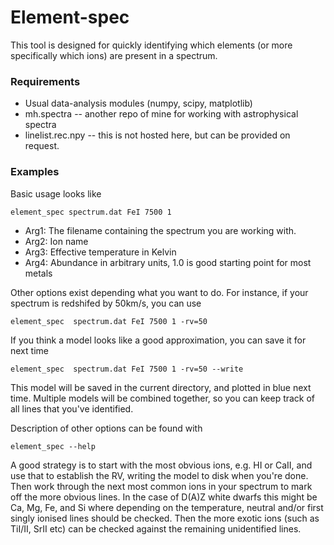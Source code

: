 # Element-spec
This tool is designed for quickly identifying which elements (or more
specifically which ions) are present in a spectrum.

### Requirements
* Usual data-analysis modules (numpy, scipy, matplotlib)
* mh.spectra -- another repo of mine for working with astrophysical spectra
* linelist.rec.npy -- this is not hosted here, but can be provided on request.

### Examples
Basic usage looks like
```
element_spec spectrum.dat FeI 7500 1
```
* Arg1: The filename containing the spectrum you are working with.
* Arg2: Ion name
* Arg3: Effective temperature in Kelvin
* Arg4: Abundance in arbitrary units, 1.0 is good starting point for most metals

Other options exist depending what you want to do. For instance, if your
spectrum is redshifed by 50km/s, you can use
```
element_spec  spectrum.dat FeI 7500 1 -rv=50
```

If you think a model looks like a good approximation, you can save it for next time
```
element_spec  spectrum.dat FeI 7500 1 -rv=50 --write
```
This model will be saved in the current directory, and plotted in blue next
time. Multiple models will be combined together, so you can keep track of all
lines that you've identified.

Description of other options can be found with
```
element_spec --help
```

A good strategy is to start with the most obvious ions, e.g. HI or CaII, and
use that to establish the RV, writing the model to disk when you're done. Then
work through the next most common ions in your spectrum to mark off the more
obvious lines. In the case of D(A)Z white dwarfs this might be Ca, Mg, Fe, and
Si where depending on the temperature, neutral and/or first singly ionised
lines should be checked. Then the more exotic ions (such as TiI/II, SrII etc)
can be checked against the remaining unidentified lines.
